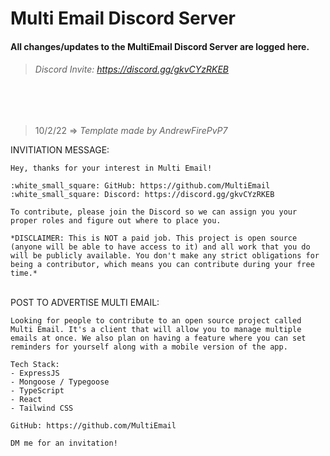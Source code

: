 
# Multi Email Discord Server
#### All changes/updates to the MultiEmail Discord Server are logged here.
> ###### Discord Invite: https://discord.gg/gkvCYzRKEB

<br>
<br>

> 10/2/22 => *Template made by AndrewFirePvP7*

INVITIATION MESSAGE:
```
Hey, thanks for your interest in Multi Email!

:white_small_square: GitHub: https://github.com/MultiEmail
:white_small_square: Discord: https://discord.gg/gkvCYzRKEB

To contribute, please join the Discord so we can assign you your proper roles and figure out where to place you.

*DISCLAIMER: This is NOT a paid job. This project is open source (anyone will be able to have access to it) and all work that you do will be publicly available. You don't make any strict obligations for being a contributor, which means you can contribute during your free time.*
```

<br>
POST TO ADVERTISE MULTI EMAIL:

```
Looking for people to contribute to an open source project called Multi Email. It's a client that will allow you to manage multiple emails at once. We also plan on having a feature where you can set reminders for yourself along with a mobile version of the app.

Tech Stack:
- ExpressJS
- Mongoose / Typegoose
- TypeScript
- React
- Tailwind CSS

GitHub: https://github.com/MultiEmail

DM me for an invitation!
```
